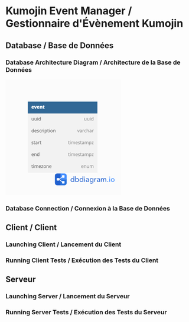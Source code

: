 # Kumojin Event Manager / Gestionnaire d'Évènement Kumojin

## Database /  Base de Données
### Database Architecture Diagram / Architecture de la Base de Données
![Alt text](docs/kmj-test-db-diagram.png)
### Database Connection / Connexion à la Base de Données


## Client / Client
### Launching Client / Lancement du Client
### Running Client Tests / Exécution des Tests du Client


## Serveur
### Launching Server / Lancement du Serveur
### Running Server Tests / Exécution des Tests du Serveur